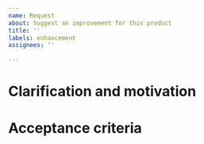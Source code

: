```yaml
---
name: Request
about: Suggest an improvement for this product
title: ''
labels: enhancement
assignees: ''

---
```


# Clarification and motivation

<!--
Clarify what you want to be done and why.
-->

# Acceptance criteria

<!--
Clarify how we can verify that the task is done.
-->

